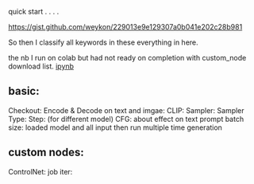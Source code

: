 quick start . . . . 
 
https://gist.github.com/weykon/229013e9e129307a0b041e202c28b981

So then I classify all keywords in these everything in here.


the nb I run on colab but had not ready on completion with custom_node download list.
[ipynb](“comfyui_colab_with_manager_ipynb”的副本.ipynb)

## basic: 
Checkout: 
Encode & Decode on text and imgae: 
CLIP:
Sampler: 
  Sampler Type: 
Step: (for different model)
CFG: about effect on text prompt
batch size: loaded model and all input then run multiple time generation



## custom nodes: 

ControlNet: 
job iter:

